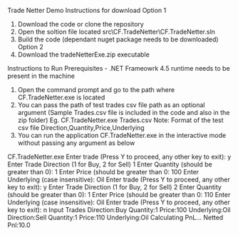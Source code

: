 Trade Netter Demo 
Instructions for download
Option 1
1. Download the code or clone the repository
2. Open the soltion file located src\CF.TradeNetter\CF.TradeNetter.sln
3. Build the code (dependant nuget package needs to be downloaded)
Option 2
1. Download the tradeNetterExe.zip executable

Instructions to Run
Prerequisites - .NET Frameowrk 4.5 runtime needs to be present in the machine

1. Open the command prompt and go to the path where CF.TradeNetter.exe is located
2. You can pass the path of test trades csv file path as an optional argument (Sample Trades.csv file is included in the code and also in the zip folder)
Eg. CF.TradeNetter.exe Trades.csv
Note: Format of the test csv file
Direction,Quantity,Price,Underlying
3. You can run the application CF.TradeNetter.exe in the interactive mode without passing any argument as below

CF.TradeNetter.exe
Enter trade (Press Y to proceed, any other key to exit):
y
Enter Trade Direction (1 for Buy, 2 for Sell)
1
Enter Quantity (should be greater than 0):
1
Enter Price (should be greater than 0:
100
Enter Underlying (case insensitive):
Oil
Enter trade (Press Y to proceed, any other key to exit):
y
Enter Trade Direction (1 for Buy, 2 for Sell)
2
Enter Quantity (should be greater than 0):
1
Enter Price (should be greater than 0:
110
Enter Underlying (case insensitive):
Oil
Enter trade (Press Y to proceed, any other key to exit):
n
Input Trades
Direction:Buy Quantity:1 Price:100 Underlying:Oil
Direction:Sell Quantity:1 Price:110 Underlying:Oil
Calculating PnL...
Netted Pnl:10.0
